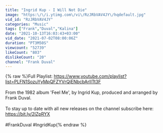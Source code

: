 ```yaml
---
title: "Ingrid Kup - I Will Not Die"
image: "https:\/\/i.ytimg.com\/vi\/RzJRbVAV4JY\/hqdefault.jpg"
vid_id: "RzJRbVAV4JY"
categories: "Music"
tags: ["Frank","Duval","Kalina"]
date: "2021-10-13T16:03:43+03:00"
vid_date: "2021-07-02T08:00:06Z"
duration: "PT3M50S"
viewcount: "52739"
likeCount: "803"
dislikeCount: "20"
channel: "Frank Duval"
---
```

{% raw %}Full Playlist: <a rel="nofollow" target="blank" href="https://www.youtube.com/playlist?list=PLFN1SozuYyMpQFZYVrQjENbcbArIITt3F">https://www.youtube.com/playlist?list=PLFN1SozuYyMpQFZYVrQjENbcbArIITt3F</a><br /><br />From the 1982 album 'Feel Me', by Ingrid Kup, produced and arranged by Frank Duval. <br /><br />To stay up to date with all new releases on the channel subscribe here:<br /><a rel="nofollow" target="blank" href="https://bit.ly/2IZpRYX">https://bit.ly/2IZpRYX</a><br /><br />#FrankDuval #IngridKup{% endraw %}
